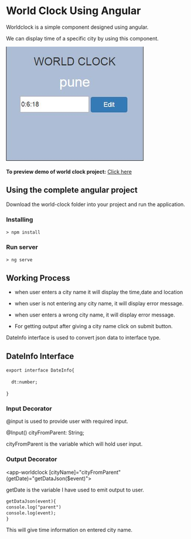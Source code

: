 # World Clock Using Angular
Worldclock is a simple component designed using angular.

We can display time of a specific city by using this component.

<p><img src="\demo-img\demoimage.JPG"></p>

**To preview demo of world clock project:** [Click here](https://stackblitz.com/edit/angular-nl8w5v-gjedaw?embed=1&file=src/app/world-clock/worldclock.component.ts&hideNavigation=1&view=preview)

## Using the complete angular project
Download the world-clock folder into your project and run the application.
### Installing

```
> npm install
```

### Run server

```
> ng serve

```
## Working Process
- when user enters a city name it will display the time,date and location 

- when user is not entering any city name, it will display error message.

- when user enters a wrong city name, it will display error message.

- For getting output after giving a city name click on submit button.

DateInfo interface is used to convert json data to interface type.

## DateInfo Interface
```
export interface DateInfo{
  
  dt:number;
  
}
```
### Input Decorator
@input is used to provide user with required input.

 @Input() cityFromParent: String;
 
 cityFromParent is the variable which will hold user input.


### Output Decorator 

<app-worldclock [cityName]="cityFromParent" (getDate)="getDataJson($event)"></app-worldclock>

getDate is the variable I have used to emit output to user.
```
getDataJson(event){
console.log("parent")
console.log(event);
}
```

This will give  time information on entered city name.

